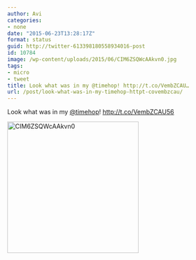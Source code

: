```yaml
---
author: Avi
categories:
- none
date: "2015-06-23T13:28:17Z"
format: status
guid: http://twitter-613398180558934016-post
id: 10784
image: /wp-content/uploads/2015/06/CIM6ZSQWcAAkvn0.jpg
tags:
- micro
- tweet
title: Look what was in my @timehop! http://t.co/VembZCAU…
url: /post/look-what-was-in-my-timehop-httpt-covembzcau/
---
```

Look what was in my [@timehop](http://twitter.com/timehop)! http://t.co/VembZCAU56

<img width="300" height="300" src="http://aviflax.com/wp-content/uploads/2015/06/CIM6ZSQWcAAkvn0-300x300.jpg" class="attachment-medium" alt="CIM6ZSQWcAAkvn0" />